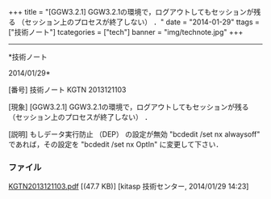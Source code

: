 ﻿+++
title = "[GGW3.2.1] GGW3.2.1の環境で，ログアウトしてもセッションが残る （セッション上のプロセスが終了しない） ．"
date = "2014-01-29"
ttags = ["技術ノート"]
tcategories = ["tech"]
banner = "img/technote.jpg"
+++

-----------------------------------------------------------------------------------------------------------------------------

*技術ノート

2014/01/29*


[番号]
技術ノート KGTN 2013121103

[現象]
[GGW3.2.1] GGW3.2.1の環境で，ログアウトしてもセッションが残る
（セッション上のプロセスが終了しない） ．

[説明]
もしデータ実行防止 （DEP） の設定が無効 "bcdedit /set nx alwaysoff"
であれば，その設定を "bcdedit /set nx OptIn" に変更して下さい．


### ファイル

 
 


[KGTN2013121103.pdf](http://techreport.kitasp.net/attachments/download/1454/KGTN2013121103.pdf)
 [(47.7 KB)] [kitasp 技術センター, 2014/01/29
14:23]


 


 

